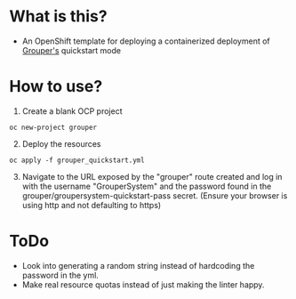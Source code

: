 # What is this?
- An OpenShift template for deploying a containerized deployment of [Grouper's](https://incommon.org/software/grouper/#:~:text=Software%3A%20An%20enterprise%20group%20and,as%20a%20person's%20role%20changes.) quickstart mode


# How to use?
1) Create a blank OCP project
```
oc new-project grouper
```

2) Deploy the resources
```
oc apply -f grouper_quickstart.yml
```

3) Navigate to the URL exposed by the "grouper" route created and log in with the username "GrouperSystem" and the password found in the grouper/groupersystem-quickstart-pass secret. (Ensure your browser is using http and not defaulting to https)


# ToDo
- Look into generating a random string instead of hardcoding the password in the yml.
- Make real resource quotas instead of just making the linter happy.
